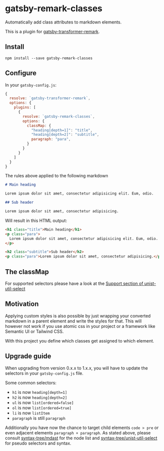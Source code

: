 # gatsby-remark-classes

Automatically add class attributes to markdown elements.

This is a plugin for [gatsby-transformer-remark](https://www.gatsbyjs.org/packages/gatsby-transformer-remark/?=gatsby-transformer-remark).

## Install

```
npm install --save gatsby-remark-classes
```

## Configure

In your `gatsby-config.js`:

```js
{
  resolve: `gatsby-transformer-remark`,
  options: {
    plugins: [
      {
        resolve: `gatsby-remark-classes`,
        options: {
          classMap: {
            "heading[depth=1]": "title",
            "heading[depth=2]": "subtitle",
            paragraph: "para",
          }
        }
      }
    ]
  }
}
```

The rules above applied to the following markdown

```markdown
# Main heading

Lorem ipsum dolor sit amet, consectetur adipisicing elit. Eum, odio.

## Sub header

Lorem ipsum dolor sit amet, consectetur adipisicing.
```

Will result in this HTML output:

```html
<h1 class="title">Main heading</h1>
<p class="para">
  Lorem ipsum dolor sit amet, consectetur adipisicing elit. Eum, odio.
</p>

<h2 class="subtitle">Sub header</h2>
<p class="para">Lorem ipsum dolor sit amet, consectetur adipisicing.</p>
```

## The classMap

For supported selectors please have a look at the [Support section of unist-util-select](https://github.com/syntax-tree/unist-util-select#support)

## Motivation

Applying custom styles is also possible by just wrapping your converted markdown in a parent element and write the styles for that. This will however not work if you use atomic css in your project or a framework like Semantic UI or Tailwind CSS.

With this project you define which classes get assigned to which element.

## Upgrade guide

When upgrading from version 0.x.x to 1.x.x, you will have to update the selectors in your `gatsby-config.js` file.

Some common selectors:

- `h1` is now `heading[depth=1]`
- `h2` is now `heading[depth=2]`
- `ul` is now `list[ordered=false]`
- `ol` is now `list[ordered=true]`
- `li` is now `listItem`
- `paragraph` is still `paragraph`

Additionally you have now the chance to target child elements `code > pre` or even adjacent elements `paragraph + paragraph`. As stated above, please consult [syntax-tree/mdast](https://github.com/syntax-tree/mdast#nodes) for the node list and [syntax-tree/unist-util-select](https://github.com/syntax-tree/unist-util-select#support) for pseudo selectors and syntax.
